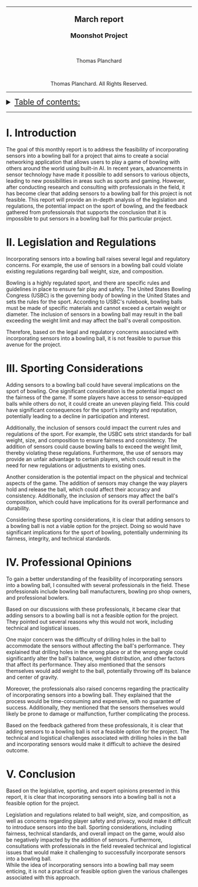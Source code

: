 <hr>

<p align="center" style="font-weight: bold; font-size: 21px"> March report</p>
<p align="center" style="font-weight: bold; font-size: 18px"> Moonshot Project </p>
<br>
<p align="center"> Thomas Planchard</p>
<br>

<p align="center"> Thomas Planchard. All Rights Reserved. </p>

<hr>
<details> 
<summary style="text-decoration: underline; font-size:150%">Table of contents:</summary>

- [I. Introduction](#i-introduction)
- [II. Legislation and Regulations](#ii-legislation-and-regulations)
- [III. Sporting Considerations](#iii-sporting-considerations)
- [IV. Professional Opinions](#iv-professional-opinions)
- [V. Conclusion](#v-conclusion)

</details>


--- 

# I. Introduction
The goal of this monthly report is to address the feasibility of incorporating sensors into a bowling ball for a project that aims to create a social networking application that allows users to play a game of bowling with others around the world using built-in AI. In recent years, advancements in sensor technology have made it possible to add sensors to various objects, leading to new possibilities in areas such as sports and gaming. However, after conducting research and consulting with professionals in the field, it has become clear that adding sensors to a bowling ball for this project is not feasible. This report will provide an in-depth analysis of the legislation and regulations, the potential impact on the sport of bowling, and the feedback gathered from professionals that supports the conclusion that it is impossible to put sensors in a bowling ball for this particular project.



# II. Legislation and Regulations
Incorporating sensors into a bowling ball raises several legal and regulatory concerns. For example, the use of sensors in a bowling ball could violate existing regulations regarding ball weight, size, and composition.

Bowling is a highly regulated sport, and there are specific rules and guidelines in place to ensure fair play and safety. The United States Bowling Congress (USBC) is the governing body of bowling in the United States and sets the rules for the sport. According to USBC's rulebook, bowling balls must be made of specific materials and cannot exceed a certain weight or diameter. The inclusion of sensors in a bowling ball may result in the ball exceeding the weight limit and may affect the ball's overall composition.

Therefore, based on the legal and regulatory concerns associated with incorporating sensors into a bowling ball, it is not feasible to pursue this avenue for the project.

# III. Sporting Considerations

Adding sensors to a bowling ball could have several implications on the sport of bowling. One significant consideration is the potential impact on the fairness of the game. If some players have access to sensor-equipped balls while others do not, it could create an uneven playing field. This could have significant consequences for the sport's integrity and reputation, potentially leading to a decline in participation and interest.

Additionally, the inclusion of sensors could impact the current rules and regulations of the sport. For example, the USBC sets strict standards for ball weight, size, and composition to ensure fairness and consistency. The addition of sensors could cause bowling balls to exceed the weight limit, thereby violating these regulations. Furthermore, the use of sensors may provide an unfair advantage to certain players, which could result in the need for new regulations or adjustments to existing ones.

Another consideration is the potential impact on the physical and technical aspects of the game. The addition of sensors may change the way players hold and release the ball, which could affect their accuracy and consistency. Additionally, the inclusion of sensors may affect the ball's composition, which could have implications for its overall performance and durability.

Considering these sporting considerations, it is clear that adding sensors to a bowling ball is not a viable option for the project. Doing so would have significant implications for the sport of bowling, potentially undermining its fairness, integrity, and technical standards.
# IV. Professional Opinions

To gain a better understanding of the feasibility of incorporating sensors into a bowling ball, I consulted with several professionals in the field. These professionals include bowling ball manufacturers, bowling pro shop owners, and professional bowlers.

Based on our discussions with these professionals, it became clear that adding sensors to a bowling ball is not a feasible option for the project. They pointed out several reasons why this would not work, including technical and logistical issues.

One major concern was the difficulty of drilling holes in the ball to accommodate the sensors without affecting the ball's performance. They explained that drilling holes in the wrong place or at the wrong angle could significantly alter the ball's balance, weight distribution, and other factors that affect its performance. They also mentioned that the sensors themselves would add weight to the ball, potentially throwing off its balance and center of gravity.

Moreover, the professionals also raised concerns regarding the practicality of incorporating sensors into a bowling ball. They explained that the process would be time-consuming and expensive, with no guarantee of success. Additionally, they mentioned that the sensors themselves would likely be prone to damage or malfunction, further complicating the process.

Based on the feedback gathered from these professionals, it is clear that adding sensors to a bowling ball is not a feasible option for the project. The technical and logistical challenges associated with drilling holes in the ball and incorporating sensors would make it difficult to achieve the desired outcome.
# V. Conclusion

Based on the legislative, sporting, and expert opinions presented in this report, it is clear that incorporating sensors into a bowling ball is not a feasible option for the project.

Legislation and regulations related to ball weight, size, and composition, as well as concerns regarding player safety and privacy, would make it difficult to introduce sensors into the ball. Sporting considerations, including fairness, technical standards, and overall impact on the game, would also be negatively impacted by the addition of sensors. Furthermore, consultations with professionals in the field revealed technical and logistical issues that would make it challenging to successfully incorporate sensors into a bowling ball. <br>While the idea of incorporating sensors into a bowling ball may seem enticing, it is not a practical or feasible option given the various challenges associated with this approach.

